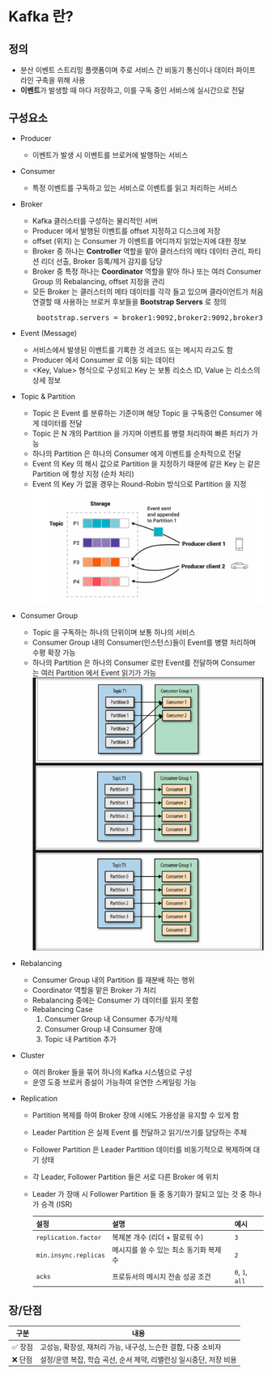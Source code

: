 # Kafka 란?
## 정의
- 분산 이벤트 스트리밍 플랫폼이며 주로 서비스 간 비동기 통신이나 데이터 파이프 라인 구축을 위해 사용
- **이벤트**가 발생할 때 마다 저장하고, 이를 구독 중인 서비스에 실시간으로 전달


## 구성요소
- Producer
  - 이벤트가 발생 시 이벤트를 브로커에 발행하는 서비스
- Consumer
  - 특정 이벤트를 구독하고 있는 서비스로 이벤트를 읽고 처리하는 서비스
- Broker
  - Kafka 클러스터를 구성하는 물리적인 서버
  - Producer 에서 발행된 이벤트를 offset 지정하고 디스크에 저장
  - offset (위치) 는 Consumer 가 이벤트를 어디까지 읽었는지에 대한 정보
  - Broker 중 하나는 **Controller** 역할을 맡아 클러스터의 메타 데이터 관리, 파티션 리더 선출, Broker 등록/제거 감지를 담당
  - Broker 중 특정 하나는 **Coordinator** 역할을 맡아 하나 또는 여러 Consumer Group 의 Rebalancing, offset 지정을 관리
  - 모든 Broker 는 클러스터의 메타 데이터를 각각 들고 있으며 클라이언트가 처음 연결할 때 사용하는 브로커 후보들을 **Bootstrap Servers** 로 정의
    <pre> bootstrap.servers = broker1:9092,broker2:9092,broker3:9092 </pre>
- Event (Message)
  - 서비스에서 발생된 이벤트를 기록한 것 레코드 또는 메시지 라고도 함
  - Producer 에서 Consumer 로 이동 되는 데이터
  - <Key, Value> 형식으로 구성되고 Key 는 보통 리소스 ID, Value 는 리소스의 상세 정보
- Topic & Partition
  - Topic 은 Event 를 분류하는 기준이며 해당 Topic 을 구독중인 Consumer 에게 데이터를 전달
  - Topic 은 N 개의 Partition 을 가지며 이벤트를 병렬 처리하여 빠른 처리가 가능
  - 하나의 Partition 은 하나의 Consumer 에게 이벤트를 순차적으로 전달
  - Event 의 Key 의 해시 값으로 Partition 을 지정하기 때문에 같은 Key 는 같은 Partition 에 항상 지정 (순차 처리)
  - Event 의 Key 가 없을 경우는 Round-Robin 방식으로 Partition 을 지정
![img.png](./img/topic-and-partition.png)

- Consumer Group
  - Topic 을 구독하는 하나의 단위이며 보통 하나의 서비스
  - Consumer Group 내의 Consumer(인스턴스)들이 Event를 병렬 처리하며 수평 확장 가능
  - 하나의 Partition 은 하나의 Consumer 로만 Event를 전달하며 Consumer 는 여러 Partition 에서 Event 읽기가 가능
![img.png](img/consumer-group.png)

- Rebalancing
  - Consumer Group 내의 Partition 를 재분배 하는 행위
  - Coordinator 역할을 맡은 Broker 가 처리
  - Rebalancing 중에는 Consumer 가 데이터를 읽지 못함
  - Rebalancing Case
    1. Consumer Group 내 Consumer 추가/삭제
    2. Consumer Group 내 Consumer 장애
    3. Topic 내 Partition 추가

- Cluster
  - 여러 Broker 들을 묶어 하나의 Kafka 시스템으로 구성
  - 운영 도중 브로커 증설이 가능하여 유연한 스케일링 가능

- Replication
  - Partition 복제를 하여 Broker 장애 시에도 가용성을 유지할 수 있게 함
  - Leader Partition 은 실제 Event 를 전달하고 읽기/쓰기를 담당하는 주체
  - Follower Partition 은 Leader Partition 데이터를 비동기적으로 복제하며 대기 상태
  - 각 Leader, Follower Partition 들은 서로 다른 Broker 에 위치
  - Leader 가 장애 시 Follower Partition 들 중 동기화가 잘되고 있는 것 중 하나가 승격 (ISR)

    | 설정                  | 설명                                           | 예시       |
    |-----------------------|------------------------------------------------|------------|
    | `replication.factor`  | 복제본 개수 (리더 + 팔로워 수)                | `3`        |
    | `min.insync.replicas` | 메시지를 쓸 수 있는 최소 동기화 복제 수       | `2`        |
    | `acks`                | 프로듀서의 메시지 전송 성공 조건              | `0`, `1`, `all` |

## 장/단점
| 구분   | 내용 |
|--------|------|
| ✅ 장점 | 고성능, 확장성, 재처리 가능, 내구성, 느슨한 결합, 다중 소비자 |
| ❌ 단점 | 설정/운영 복잡, 학습 곡선, 순서 제약, 리밸런싱 일시중단, 저장 비용 |